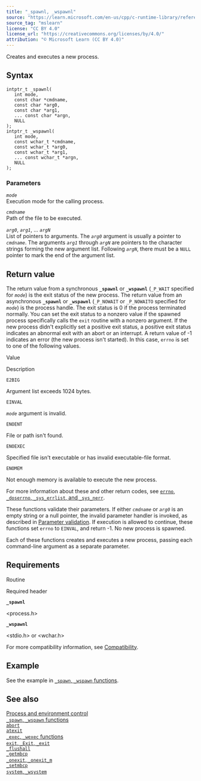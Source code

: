 ```yaml
---
title: "_spawnl, _wspawnl"
source: "https://learn.microsoft.com/en-us/cpp/c-runtime-library/reference/spawnl-wspawnl?view=msvc-170"
source_tag: "mslearn"
license: "CC BY 4.0"
license_url: "https://creativecommons.org/licenses/by/4.0/"
attribution: "© Microsoft Learn (CC BY 4.0)"
---
```

Creates and executes a new process.

## Syntax

```
intptr_t _spawnl(
   int mode,
   const char *cmdname,
   const char *arg0,
   const char *arg1,
   ... const char *argn,
   NULL
);
intptr_t _wspawnl(
   int mode,
   const wchar_t *cmdname,
   const wchar_t *arg0,
   const wchar_t *arg1,
   ... const wchar_t *argn,
   NULL
);
```

### Parameters

_`mode`_  
Execution mode for the calling process.

_`cmdname`_  
Path of the file to be executed.

_`arg0`_, _`arg1`_, ... _`argN`_  
List of pointers to arguments. The _`arg0`_ argument is usually a pointer to _`cmdname`_. The arguments _`arg1`_ through _`argN`_ are pointers to the character strings forming the new argument list. Following _`argN`_, there must be a `NULL` pointer to mark the end of the argument list.

## Return value

The return value from a synchronous **`_spawnl`** or **`_wspawnl`** (`_P_WAIT` specified for _`mode`_) is the exit status of the new process. The return value from an asynchronous **`_spawnl`** or **`_wspawnl`** (`_P_NOWAIT` or `_P_NOWAITO` specified for _`mode`_) is the process handle. The exit status is 0 if the process terminated normally. You can set the exit status to a nonzero value if the spawned process specifically calls the `exit` routine with a nonzero argument. If the new process didn't explicitly set a positive exit status, a positive exit status indicates an abnormal exit with an abort or an interrupt. A return value of -1 indicates an error (the new process isn't started). In this case, `errno` is set to one of the following values.

Value

Description

`E2BIG`

Argument list exceeds 1024 bytes.

`EINVAL`

_`mode`_ argument is invalid.

`ENOENT`

File or path isn't found.

`ENOEXEC`

Specified file isn't executable or has invalid executable-file format.

`ENOMEM`

Not enough memory is available to execute the new process.

For more information about these and other return codes, see [`errno`, `_doserrno`, `_sys_errlist`, and `_sys_nerr`](https://learn.microsoft.com/en-us/cpp/c-runtime-library/errno-doserrno-sys-errlist-and-sys-nerr?view=msvc-170).

These functions validate their parameters. If either _`cmdname`_ or _`arg0`_ is an empty string or a null pointer, the invalid parameter handler is invoked, as described in [Parameter validation](https://learn.microsoft.com/en-us/cpp/c-runtime-library/parameter-validation?view=msvc-170). If execution is allowed to continue, these functions set `errno` to `EINVAL`, and return -1. No new process is spawned.

Each of these functions creates and executes a new process, passing each command-line argument as a separate parameter.

## Requirements

Routine

Required header

**`_spawnl`**

<process.h>

**`_wspawnl`**

<stdio.h> or <wchar.h>

For more compatibility information, see [Compatibility](https://learn.microsoft.com/en-us/cpp/c-runtime-library/compatibility?view=msvc-170).

## Example

See the example in [`_spawn`, `_wspawn` functions](https://learn.microsoft.com/en-us/cpp/c-runtime-library/spawn-wspawn-functions?view=msvc-170).

## See also

[Process and environment control](https://learn.microsoft.com/en-us/cpp/c-runtime-library/process-and-environment-control?view=msvc-170)  
[`_spawn`, `_wspawn` functions](https://learn.microsoft.com/en-us/cpp/c-runtime-library/spawn-wspawn-functions?view=msvc-170)  
[`abort`](https://learn.microsoft.com/en-us/cpp/c-runtime-library/reference/abort?view=msvc-170)  
[`atexit`](https://learn.microsoft.com/en-us/cpp/c-runtime-library/reference/atexit?view=msvc-170)  
[`_exec`, `_wexec` functions](https://learn.microsoft.com/en-us/cpp/c-runtime-library/exec-wexec-functions?view=msvc-170)  
[`exit`, `_Exit`, `_exit`](https://learn.microsoft.com/en-us/cpp/c-runtime-library/reference/exit-exit-exit?view=msvc-170)  
[`_flushall`](https://learn.microsoft.com/en-us/cpp/c-runtime-library/reference/flushall?view=msvc-170)  
[`_getmbcp`](https://learn.microsoft.com/en-us/cpp/c-runtime-library/reference/getmbcp?view=msvc-170)  
[`_onexit`, `_onexit_m`](https://learn.microsoft.com/en-us/cpp/c-runtime-library/reference/onexit-onexit-m?view=msvc-170)  
[`_setmbcp`](https://learn.microsoft.com/en-us/cpp/c-runtime-library/reference/setmbcp?view=msvc-170)  
[`system`, `_wsystem`](https://learn.microsoft.com/en-us/cpp/c-runtime-library/reference/system-wsystem?view=msvc-170)